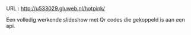 URL : http://u533029.gluweb.nl/hotpink/


Een volledig werkende slideshow met Qr codes die gekoppeld is aan een api.
